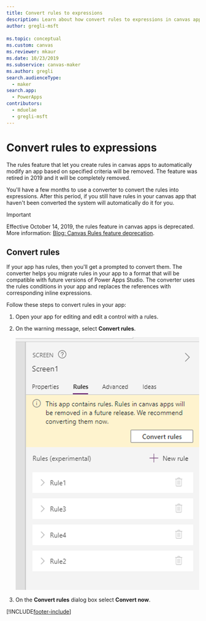 ```yaml
---
title: Convert rules to expressions
description: Learn about how convert rules to expressions in canvas apps.
author: gregli-msft

ms.topic: conceptual
ms.custom: canvas
ms.reviewer: mkaur
ms.date: 10/23/2019
ms.subservice: canvas-maker
ms.author: gregli
search.audienceType: 
  - maker
search.app: 
  - PowerApps
contributors:
  - mduelae
  - gregli-msft
---
```


# Convert rules to expressions

The rules feature that let you create rules in canvas apps to automatically modify an app based on specified criteria will be removed. The feature was retired in 2019 and it will be completely removed. 

You'll have a few months to use a converter to convert the rules into expressions. After this period, if you still  have rules in your canvas app that haven't been converted the system will automatically do it for you.

> [!IMPORTANT]
> Effective October 14, 2019, the rules feature in canvas apps is deprecated. More information: [Blog: Canvas Rules feature deprecation](https://powerapps.microsoft.com/blog/canvas-rules-feature-deprecation/).

## Convert rules

If your app has rules, then you'll get a prompted to convert them. The converter helps you migrate rules in your app to a format that will be compatible with future versions of Power Apps Studio. The converter uses the rules conditions in your app and replaces the references with corresponding inline expressions. 

Follow these steps to convert rules in your app:

1. Open your app for editing and edit a control with a rules.
2. On the warning message, select **Convert rules**.

     ![Convert rules.](./media/working-with-rules/convert-rules.png)

3. On the **Convert rules** dialog box select **Convert now**.


[!INCLUDE[footer-include](../../includes/footer-banner.md)]
